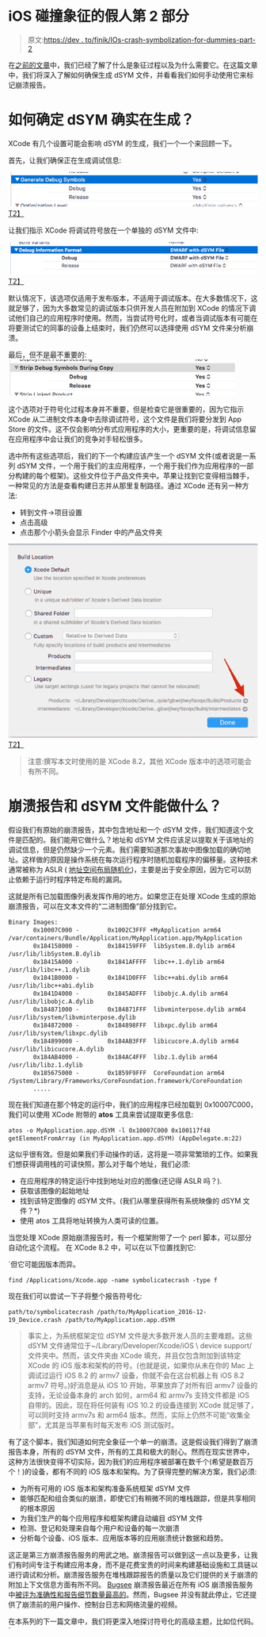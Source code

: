 # iOS 碰撞象征的假人第 2 部分

> 原文:[https://dev . to/finik/IOs-crash-symbolization-for-dummies-part-2](https://dev.to/finik/ios-crash-symbolication-for-dummies-part-2)

在[之前的文章](/fishmanalex/ios-crash-symbolication-for-dummies-part-1/)中，我们已经了解了什么是象征过程以及为什么需要它。在这篇文章中，我们将深入了解如何确保生成 dSYM 文件，并看看我们如何手动使用它来标记崩溃报告。

# 如何确定 dSYM 确实在生成？

XCode 有几个设置可能会影响 dSYM 的生成，我们一个一个来回顾一下。

首先，让我们确保正在生成调试信息:

[![Generate debug symbols](img/08017f87f330b9734397196c6786981c.png)T2】](https://res.cloudinary.com/practicaldev/image/fetch/s--4UUR2M3V--/c_limit%2Cf_auto%2Cfl_progressive%2Cq_auto%2Cw_880/https://www.bugsee.com/wp-content/uploads/2016/12/bbe377f305a505581b3841ce30818959.png)

让我们指示 XCode 将调试符号放在一个单独的 dSYM 文件中:

[![Generate DWARF with dSYM](img/df2bf79d19350ad606e36efe6374f5f2.png)T2】](https://res.cloudinary.com/practicaldev/image/fetch/s--zMQDpDzQ--/c_limit%2Cf_auto%2Cfl_progressive%2Cq_auto%2Cw_880/https://www.bugsee.com/wp-content/uploads/2016/12/05facd8cdd9873d11d6e5fdde1ceadb2.png)

默认情况下，该选项仅适用于发布版本，不适用于调试版本。在大多数情况下，这就足够了，因为大多数常见的调试版本只供开发人员在附加到 XCode 的情况下调试他们自己的应用程序时使用。然而，当尝试符号化时，或者当调试版本有可能在将要测试它的同事的设备上结束时，我们仍然可以选择使用 dSYM 文件来分析崩溃。

最后，但不是最不重要的:
[![Strip debug symbols](img/215ff9678003b0672bd59d98a40c3166.png)](https://res.cloudinary.com/practicaldev/image/fetch/s--A0-3Oixi--/c_limit%2Cf_auto%2Cfl_progressive%2Cq_auto%2Cw_880/https://www.bugsee.com/wp-content/uploads/2016/12/Screenshot-2016-12-20-10.44.31.png)

这个选项对于符号化过程本身并不重要，但是检查它是很重要的，因为它指示 XCode 从二进制文件本身中去除调试符号，这个文件是我们将要分发到 App Store 的文件。这不仅会影响分布式应用程序的大小，更重要的是，将调试信息留在应用程序中会让我们的竞争对手轻松很多。

选中所有这些选项后，我们的下一个构建应该产生一个 dSYM 文件(或者说是一系列 dSYM 文件，一个用于我们的主应用程序，一个用于我们作为应用程序的一部分构建的每个框架)。这些文件位于产品文件夹中。苹果让找到它变得相当棘手，一种常见的方法是查看构建日志并从那里复制路径。通过 XCode 还有另一种方法:

*   转到文件->项目设置
*   点击高级
*   点击那个小箭头会显示 Finder 中的产品文件夹

[![Find XCode product folder](img/34cdeb3e1b3e36aa4ed51a8b5f6349e9.png)T2】](https://res.cloudinary.com/practicaldev/image/fetch/s--fSf42QZC--/c_limit%2Cf_auto%2Cfl_progressive%2Cq_auto%2Cw_880/https://www.bugsee.com/wp-content/uploads/2016/12/a87a7b30bca30596594b41162433a5a2.png)

> 注意:撰写本文时使用的是 XCode 8.2，其他 XCode 版本中的选项可能会有所不同。

# 崩溃报告和 dSYM 文件能做什么？

假设我们有原始的崩溃报告，其中包含地址和一个 dSYM 文件，我们知道这个文件是匹配的。我们能用它做什么？地址和 dSYM 文件应该足以提取关于该地址的调试信息，但是仍然缺少一个元素。我们需要知道那次事故中图像加载的确切地址。这样做的原因是操作系统在每次运行程序时随机加载程序的偏移量。这种技术通常被称为 ASLR ( [地址空间布局随机化](https://en.wikipedia.org/wiki/Address_space_layout_randomization))，主要是出于安全原因，因为它可以防止依赖于运行时程序特定布局的漏洞。

这就是所有已加载图像列表发挥作用的地方。如果您正在处理 XCode 生成的原始崩溃报告，可以在文本文件的“二进制图像”部分找到它。

```
Binary Images:
       0x10007C000 -        0x1002C3FFF +MyApplication arm64   /var/containers/Bundle/Application/MyApplication.app/MyApplication
       0x184158000 -        0x184159FFF  libSystem.B.dylib arm64   /usr/lib/libSystem.B.dylib
       0x18415A000 -        0x1841AFFFF  libc++.1.dylib arm64   /usr/lib/libc++.1.dylib
       0x1841B0000 -        0x1841D0FFF  libc++abi.dylib arm64   /usr/lib/libc++abi.dylib
       0x1841D4000 -        0x1845ADFFF  libobjc.A.dylib arm64   /usr/lib/libobjc.A.dylib
       0x184871000 -        0x184871FFF  libvminterpose.dylib arm64   /usr/lib/system/libvminterpose.dylib
       0x184872000 -        0x184898FFF  libxpc.dylib arm64   /usr/lib/system/libxpc.dylib
       0x184899000 -        0x184AB3FFF  libicucore.A.dylib arm64   /usr/lib/libicucore.A.dylib
       0x184AB4000 -        0x184AC4FFF  libz.1.dylib arm64   /usr/lib/libz.1.dylib
       0x185675000 -        0x1859F9FFF  CoreFoundation arm64   /System/Library/Frameworks/CoreFoundation.framework/CoreFoundation
       ..... 
```

现在我们知道在那个特定的运行中，我们的应用程序已经加载到 0x10007C000，我们可以使用 XCode 附带的 **atos** 工具来尝试提取更多信息:

```
atos -o MyApplication.app.dSYM -l 0x10007C000 0x100117f48
getElementFromArray (in MyApplication.app.dSYM) (AppDelegate.m:22) 
```

这似乎很有效。但是如果我们手动操作的话，这将是一项非常繁琐的工作。如果我们想获得调用栈的可读快照，那么对于每个地址，我们必须:

*   在应用程序的特定运行中找到地址对应的图像(还记得 ASLR 吗？).
*   获取该图像的起始地址
*   找到该特定图像的 dSYM 文件。(我们从哪里获得所有系统映像的 dSYM 文件？*)
*   使用 atos 工具将地址转换为人类可读的位置。

当您处理 XCode 原始崩溃报告时，有一个框架附带了一个 perl 脚本，可以部分自动化这个流程。
在 XCode 8.2 中，可以在以下位置找到它:

 `但它可能因版本而异。

```
find /Applications/Xcode.app -name symbolicatecrash -type f 
```

现在我们可以尝试一下子将整个报告符号化:

```
path/to/symbolicatecrash /path/to/MyApplication_2016-12-19_Device.crash /path/to/MyApplication.app.dSYM 
```

> 事实上，为系统框架定位 dSYM 文件是大多数开发人员的主要难题。这些 dSYM 文件通常位于~/Library/Developer/Xcode/iOS \ device support/文件夹中。然而，该文件夹由 XCode 填充，并且仅包含附加到该特定 XCode 的 iOS 版本和架构的符号。(也就是说，如果你从未在你的 Mac 上调试过运行 iOS 8.2 的 armv7 设备，你就不会在这台机器上有 iOS 8.2 armv7 符号。)好消息是从 iOS 10 开始，苹果放弃了对所有旧 armv7 设备的支持，无论设备本身的 arch 如何，arm64 和 armv7s 支持文件都是 iOS 自带的。因此，现在将任何装有 iOS 10.2 的设备连接到 XCode 就足够了，可以同时支持 armv7s 和 arm64 版本。然而，实际上仍然不可能“收集全部”，尤其是当苹果有时每天发布 iOS 测试版时。

有了这个脚本，我们知道如何完全象征一个单一的崩溃。这是假设我们得到了崩溃报告本身，所有的 dSYM 文件，所有的工具和极大的耐心。然而在现实世界中，这种方法很快变得不切实际，因为我们的应用程序被部署在数千个(希望是数百万个！)的设备，都有不同的 iOS 版本和架构。为了获得完整的解决方案，我们必须:

*   为所有可用的 iOS 版本和架构准备系统框架 dSYM 文件
*   能够匹配和组合类似的崩溃，即使它们有稍微不同的堆栈跟踪，但是共享相同的根本原因
*   为我们生产的每个应用程序和框架构建自动编目 dSYM 文件
*   检测、登记和处理来自每个用户和设备的每一次崩溃
*   分析每个设备、iOS 版本、应用版本等的应用崩溃统计数据和趋势。

这正是第三方崩溃报告服务的用武之地。崩溃报告可以做到这一点以及更多，让我们有时间专注于构建应用本身，而不是花费宝贵的时间来构建基础设施和工具链以进行调试和分析。崩溃报告服务在堆栈跟踪报告的质量以及它们提供的关于崩溃的附加上下文信息方面有所不同。 [Bugsee](https://www.bugsee.com) 崩溃报告最近在所有 iOS 崩溃报告服务中[被评为准确性和报告细节数量最高的](http://www.crashprobe.com/ios/)。然而，Bugsee 并没有就此停止，它还提供了崩溃前的用户操作、控制台日志和网络流量的视频。

在本系列的下一篇文章中，我们将更深入地探讨符号化的高级主题，比如位代码。`